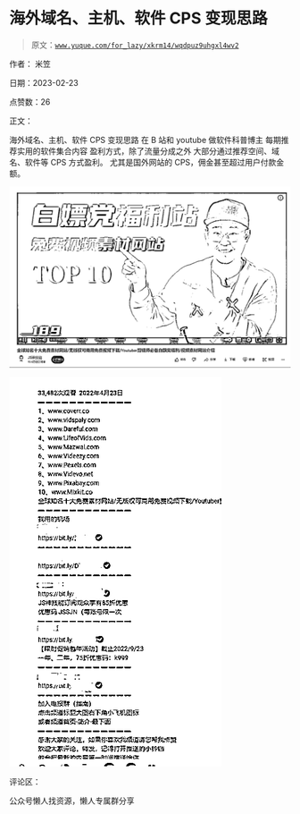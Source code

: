 # 海外域名、主机、软件 CPS 变现思路

> 原文：[`www.yuque.com/for_lazy/xkrm14/wqdpuz9uhgxl4wv2`](https://www.yuque.com/for_lazy/xkrm14/wqdpuz9uhgxl4wv2)

作者： 米笠

日期：2023-02-23

点赞数：26

正文：

海外域名、主机、软件 CPS 变现思路 在 B 站和 youtube 做软件科普博主 每期推荐实用的软件集合内容 盈利方式，除了流量分成之外 大部分通过推荐空间、域名、软件等 CPS 方式盈利。 尤其是国外网站的 CPS，佣金甚至超过用户付款金额。

![](img/dcfa1b8813083411255b6a765a5cd1f7.png)  

![](img/9b7158ee9fbd7dea844b1d9a4823ed6b.png)  

评论区：

公众号懒人找资源，懒人专属群分享

